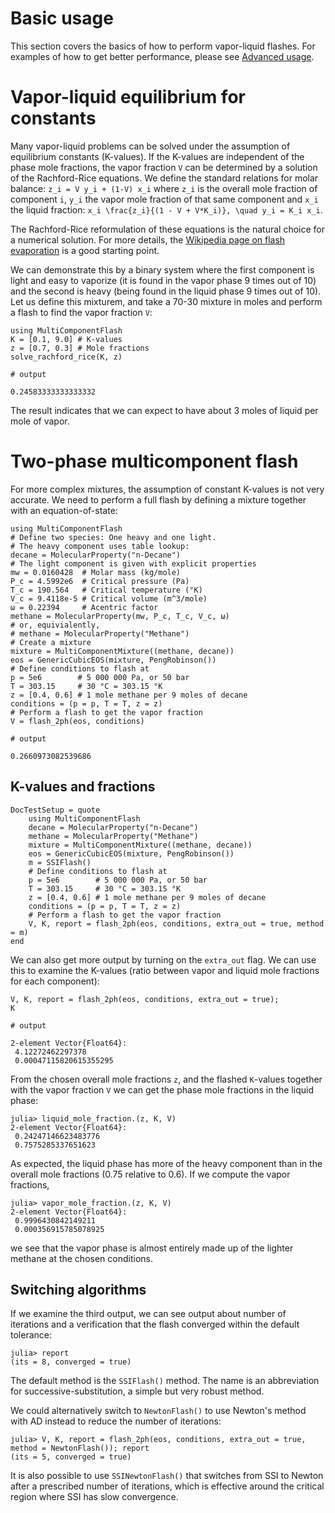 # Basic usage
This section covers the basics of how to perform vapor-liquid flashes. For examples of how to get better performance, please see [Advanced usage](@ref).

# Vapor-liquid equilibrium for constants
Many vapor-liquid problems can be solved under the assumption of equilibrium constants (K-values). If the K-values are independent of the phase mole fractions, the vapor fraction ``V`` can be determined by a solution of the Rachford-Rice equations. We define the standard relations for molar balance:
`` z_i = V y_i + (1-V) x_i ``
where `` z_i `` is the overall mole fraction of component ``i``, ``y_i`` the vapor mole fraction of that same component and ``x_i`` the liquid fraction:
``x_i \frac{z_i}{(1 - V + V*K_i)}, \quad y_i = K_i x_i``.

The Rachford-Rice reformulation of these equations is the natural choice for a numerical solution. For more details, the [Wikipedia page on flash evaporation](https://en.wikipedia.org/wiki/Flash_evaporation) is a good starting point.

We can demonstrate this by a binary system where the first component is light and easy to vaporize (it is found in the vapor phase 9 times out of 10) and the second is heavy (being found in the liquid phase 9 times out of 10). Let us define this mixturem, and take a 70-30 mixture in moles and perform a flash to find the vapor fraction ``V``:
```jldoctest
using MultiComponentFlash
K = [0.1, 9.0] # K-values
z = [0.7, 0.3] # Mole fractions
solve_rachford_rice(K, z)

# output

0.24583333333333332
```
The result indicates that we can expect to have about 3 moles of liquid per mole of vapor.

# Two-phase multicomponent flash
For more complex mixtures, the assumption of constant K-values is not very accurate. We need to perform a full flash by defining a mixture together with an equation-of-state:
```jldoctest
using MultiComponentFlash
# Define two species: One heavy and one light.
# The heavy component uses table lookup:
decane = MolecularProperty("n-Decane")
# The light component is given with explicit properties
mw = 0.0160428  # Molar mass (kg/mole)
P_c = 4.5992e6  # Critical pressure (Pa)
T_c = 190.564   # Critical temperature (°K)
V_c = 9.4118e-5 # Critical volume (m^3/mole)
ω = 0.22394     # Acentric factor
methane = MolecularProperty(mw, P_c, T_c, V_c, ω)
# or, equivialently,
# methane = MolecularProperty("Methane")
# Create a mixture
mixture = MultiComponentMixture((methane, decane))
eos = GenericCubicEOS(mixture, PengRobinson())
# Define conditions to flash at
p = 5e6        # 5 000 000 Pa, or 50 bar
T = 303.15     # 30 °C = 303.15 °K
z = [0.4, 0.6] # 1 mole methane per 9 moles of decane
conditions = (p = p, T = T, z = z)
# Perform a flash to get the vapor fraction
V = flash_2ph(eos, conditions)

# output

0.2660973082539686
```

## K-values and fractions
```@meta
DocTestSetup = quote
    using MultiComponentFlash
    decane = MolecularProperty("n-Decane")
    methane = MolecularProperty("Methane")
    mixture = MultiComponentMixture((methane, decane))
    eos = GenericCubicEOS(mixture, PengRobinson())
    m = SSIFlash()
    # Define conditions to flash at
    p = 5e6        # 5 000 000 Pa, or 50 bar
    T = 303.15     # 30 °C = 303.15 °K
    z = [0.4, 0.6] # 1 mole methane per 9 moles of decane
    conditions = (p = p, T = T, z = z)
    # Perform a flash to get the vapor fraction
    V, K, report = flash_2ph(eos, conditions, extra_out = true, method = m)
end
```
We can also get more output by turning on the `extra_out` flag. We can use this to examine the K-values (ratio between vapor and liquid mole fractions for each component):
```jldoctest
V, K, report = flash_2ph(eos, conditions, extra_out = true);
K

# output

2-element Vector{Float64}:
 4.12272462297378
 0.00047115820615355295
```
From the chosen overall mole fractions `z`, and the flashed `K`-values together with the vapor fraction `V` we can get the phase mole fractions in the liquid phase:
```jldoctest
julia> liquid_mole_fraction.(z, K, V)
2-element Vector{Float64}:
 0.24247146623483776
 0.7575285337651623
```
As expected, the liquid phase has more of the heavy component than in the overall mole fractions (0.75 relative to 0.6). If we compute the vapor fractions,
```jldoctest
julia> vapor_mole_fraction.(z, K, V)
2-element Vector{Float64}:
 0.9996430842149211
 0.000356915785078925
```
we see that the vapor phase is almost entirely made up of the lighter methane at the chosen conditions.

## Switching algorithms
If we examine the third output, we can see output about number of iterations and a verification that the flash converged within the default tolerance:
```jldoctest
julia> report
(its = 8, converged = true)
```
The default method is the `SSIFlash()` method. The name is an abbreviation for successive-substitution, a simple but very robust method.

We could alternatively switch to `NewtonFlash()` to use Newton's method with AD instead to reduce the number of iterations:
```jldoctest
julia> V, K, report = flash_2ph(eos, conditions, extra_out = true, method = NewtonFlash()); report
(its = 5, converged = true)
```
It is also possible to use `SSINewtonFlash()` that switches from SSI to Newton after a prescribed number of iterations, which is effective around the critical region where SSI has slow convergence.
